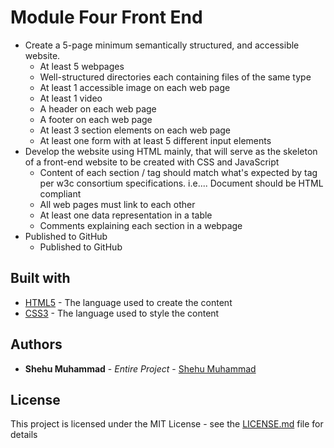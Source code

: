 # Module Four Front End
- Create a 5-page minimum semantically structured, and accessible website.
	- At least 5 webpages
	- Well-structured directories each containing files of the same type
	- At least 1 accessible image on each web page
	- At least 1 video
	- A header on each web page
	- A footer on each web page
	- At least 3 section elements on each web page
	- At least one form with at least 5 different input elements
- Develop the website using HTML mainly, that will serve as the skeleton of a front-end website to be created with CSS and JavaScript
	- Content of each section / tag should match what's expected by tag per w3c consortium specifications. i.e.... Document should be HTML compliant
	- All web pages must link to each other
	- At least one data representation in a table
	- Comments explaining each section in a webpage
- Published to GitHub
	- Published to GitHub
## Built with
* [HTML5](https://webplatform.github.io/docs/html/html5/) - The language used to create the content
* [CSS3](https://devdocs.io/css/) - The language used to style the content
## Authors
* **Shehu Muhammad** - *Entire Project* - [Shehu Muhammad](https://github.com/Shehu-Muhammad/)
## License
This project is licensed under the MIT License - see the [LICENSE.md](LICENSE.md) file for details
